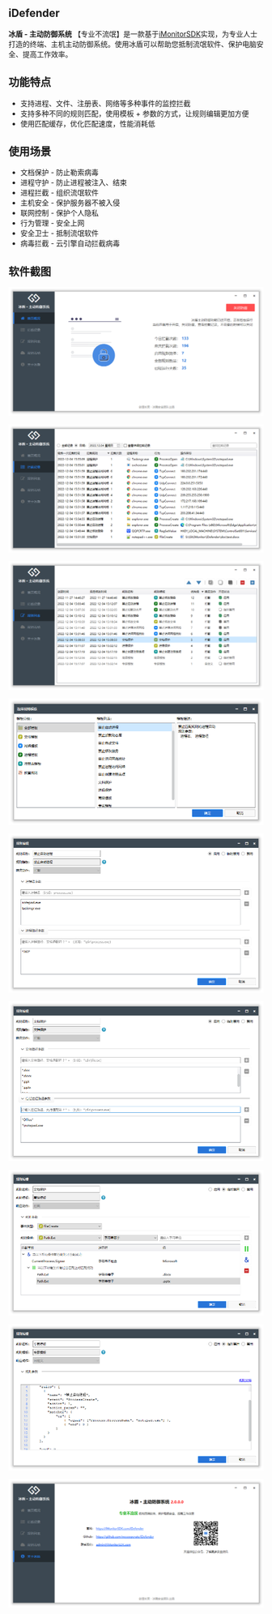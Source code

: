 ## iDefender

**冰盾 - 主动防御系统**  【专业不流氓】是一款基于[iMonitorSDK](https://imonitorsdk.com/)实现，为专业人士打造的终端、主机主动防御系统。使用冰盾可以帮助您抵制流氓软件、保护电脑安全、提高工作效率。

## 功能特点

- 支持进程、文件、注册表、网络等多种事件的监控拦截
- 支持多种不同的规则匹配，使用模板 + 参数的方式，让规则编辑更加方便
- 使用匹配缓存，优化匹配速度，性能消耗低

## 使用场景

- 文档保护 - 防止勒索病毒
- 进程守护 - 防止进程被注入、结束
- 进程拦截 - 组织流氓软件
- 主机安全 - 保护服务器不被入侵
- 联网控制 - 保护个人隐私
- 行为管理 - 安全上网
- 安全卫士 - 抵制流氓软件
- 病毒拦截 - 云引擎自动拦截病毒

## 软件截图

![home](.\doc\home.png)

![home](.\doc\record.png)

![home](.\doc\rules.png)

![home](.\doc\templates.png)

![home](.\doc\rule_process.png)

![home](.\doc\rule_file_protect.png)

![home](.\doc\rule_adv.png)

![home](.\doc\rule_pro.png)

![home](.\doc\about.png)